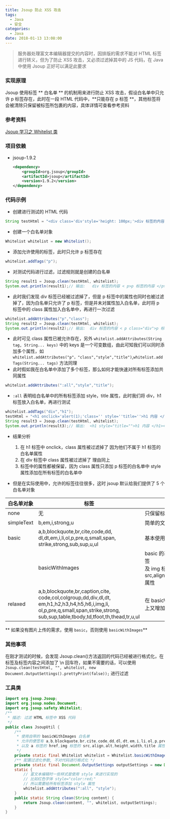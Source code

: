 ```yaml
---
title: Jsoup 防止 XSS 攻击
tags:
  - Java
  - 安全
categories:
  - Java
date: 2018-01-13 13:08:00
---
```

> 服务器处理富文本编辑器提交的内容时，因排版的需求不能对 HTML 标签进行转义，但为了防止 XSS 攻击，又必须过滤掉其中的 JS 代码，在 Java 中使用 Jsoup 正好可以满足此要求

### 实现原理
Jsoup 使用标签 ** 白名单 ** 的机制用来进行防止 XSS 攻击，假设白名单中只允许 p 标签存在，此时在一段 HTML 代码中，**只能存在 p 标签 **，其他标签将会被清除只保留被标签所包裹的内容，具体详情可查看参考资料
### 参考资料
[Jsoup 学习之 Whitelist 类](http://blog.csdn.net/xyw_blog/article/details/9145523)
### 项目依赖
 - jsoup-1.9.2
    ```xml
    <dependency>
        <groupId>org.jsoup</groupId>
        <artifactId>jsoup</artifactId>
        <version>1.9.2</version>
    </dependency>
    ```

### 代码示例
 - 创建进行测试的 HTML 代码
```java
String testHtml = "<div class='div'style='height: 100px;'>div 标签的内容 </div><p class='div'style='width: 50px;'>p 标签的内容 </p>";
```
 - 创建一个白名单对象
```java
Whitelist whitelist = new Whitelist();
```
 - 添加允许使用的标签，此时只允许 p 标签存在
```java
whitelist.addTags("p");
```
 - 对测试代码进行过滤，过滤规则就是创建的白名单
```java
String result1 = Jsoup.clean(testHtml, whitelist);
System.out.println(result1);// 输出:   div 标签的内容 < p>p 标签的内容 </p>
```
 - 此时我们发现 div 标签已经被过滤掉了，但是 p 标签中的属性也同时也被过滤掉了，因为白名单只允许了 p 标签，但是并未对属性加入白名单，此时将 p 标签中的 class 属性加入白名单中，再进行一次过滤
```java
whitelist.addAttributes("p","class");
String result2 = Jsoup.clean(testHtml, whitelist);
System.out.println(result2);// 输出:  div 标签的内容 < p class="div">p 标签的内容 </p>
```
 - 此时可见 class 属性已被允许存在，另外 `whitelist.addAttributes(String tag, String... keys)` 中的 keys 是一个可变数组，由此可知我们可以同时添加多个属性，如 `whitelist.addAttributes("p"，"class","style","title")`,`whitelist.addTags(String... tags)` 方法同理
 - 此时假如我在白名单中添加了多个标签，那么如何才能快速对所有标签添加共同属性
```java
whitelist.addAttributes(":all","style","title");
```
 - `:all` 表明给白名单中的所有标签添加 style，title 属性，此时我们将 div，h1 标签放入白名单，再进行测试
```java
whitelist.addTags("div","h1");
testHtml = "<h1 onclick='alert(1);'class='' style=''title=''>h1 内容 </h1><div class=''>div 内容 </div><p class='' style=''>p 内容 </p>";
String result3 = Jsoup.clean(testHtml, whitelist);
System.out.println(result3);// 输出:  <h1 style="title="">h1 内容 </h1><div>div 内容 </div><p class=''style="">p 内容 </p>
```
 - 结果分析
    1. 在 h1 标签中 onclick，class 属性被过滤掉了 因为他们不属于 h1 标签的白名单属性
    2. 在 div 标签中 class 属性被过滤掉了 理由同上
    3. 标签中的属性都被保留，因为 class 属性只添加 p 标签的白名单中 style 属性添加在所有标签的白名单中


- 但是在实际使用中，允许的标签往往很多，这时 jsoup 默认给我们提供了 5 个白名单对象

| 白名单对象           | 标签                        | 说明  |
|---                       |   ---                          |  ---  |
|none                     | 无                            | 只保留标签内文本内容 |
|simpleText           | b,em,i,strong,u         | 简单的文本标签 |
|basic         |a,b,blockquote,br,cite,code,dd,<br>dl,dt,em,i,li,ol,p,pre,q,small,span,<br>strike,strong,sub,sup,u,ul                   | 基本使用的标签 |
    |basicWithImages    | basic 的基础上添加了 img 标签 <br> 及 img 标签的 src,align,alt,height,width,title 属性                                               | 基本使用的加上 img 标签 |
|relaxed           |a,b,blockquote,br,caption,cite,<br>code,col,colgroup,dd,div,dl,dt,<br>em,h1,h2,h3,h4,h5,h6,i,img,li,<br>ol,p,pre,q,small,span,strike,strong,<br>sub,sup,table,tbody,td,tfoot,th,thead,tr,u,ul                  | 在 basicWithImages 的基础上又增加了一部分部分标签 |
 ** 如果没有图片上传的需求，使用 `basic`，否则使用 `basicWithImages`**

### 其他事项
在刚才测试的时候，会发现 Jsoup.clean()方法返回的代码已经被进行格式化，在标签及标签内容之间添加了 \n 回车符，如果不需要的话，可以使用 `Jsoup.clean(testHtml, "", whitelist, new Document.OutputSettings().prettyPrint(false));` 进行过滤

### 工具类
```java
import org.jsoup.Jsoup;
import org.jsoup.nodes.Document;
import org.jsoup.safety.Whitelist;
/**
 * 描述: 过滤 HTML 标签中 XSS 代码
 */
public class JsoupUtil {
    /** 
     * 使用自带的 basicWithImages 白名单
     * 允许的便签有 a,b,blockquote,br,cite,code,dd,dl,dt,em,i,li,ol,p,pre,q,small,span,strike,strong,sub,sup,u,ul,img  
     * 以及 a 标签的 href,img 标签的 src,align,alt,height,width,title 属性
     */
    private static final Whitelist whitelist = Whitelist.basicWithImages();
    /** 配置过滤化参数, 不对代码进行格式化 */
    private static final Document.OutputSettings outputSettings = new Document.OutputSettings().prettyPrint(false);
    static {
        // 富文本编辑时一些样式是使用 style 来进行实现的
        // 比如红色字体 style="color:red;"
        // 所以需要给所有标签添加 style 属性
        whitelist.addAttributes(":all", "style");
    }
    public static String clean(String content) {
        return Jsoup.clean(content, "", whitelist, outputSettings);
    }
}
```
